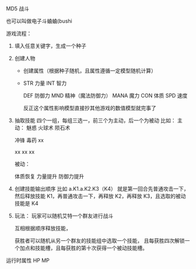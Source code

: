 MD5 战斗

也可以叫做电子斗蛐蛐(bushi

游戏流程：

1. 填入任意关键字，生成一个种子

2. 创建人物

   - 创建属性（根据种子随机，且属性遵循一定模型随机计算）

   - STR 力量
     INT 智力

     DEF 防御力
     MND 精神（魔法防御力）
     MANA 魔力
     CON 体质
     SPD 速度

     反正这个属性影响模型直接抄其他游戏的数值模型就完事了

3. 抽取技能
   四个一组，每组三选一，前三个为主动，后一个为被动
   比如：
   主动：
   魅惑 火球术 陨石术

   冲锋 毒药 xx

   xx xx xx

   被动：

   体质恢复 力量提升 防御力提升

4. 创建技能输出顺序
   比如 a.K1.a.K2.K3（K4）
   就是第一回合先普通攻击一下，然后释放技能 K1，再普通攻击一下，再释放 K2，再释放 K3，且选取的被动技能是 K4

5. 玩法：
   玩家可以随机艾特一个群友进行战斗

   互相根据顺序释放技能，

   获胜者可以随机从另一个群友的技能组中选取一个技能，
   且每获胜四次解锁一个加点和技能槽，且每获胜的第十次获得一个被动技能槽。

运行时属性
HP
MP
